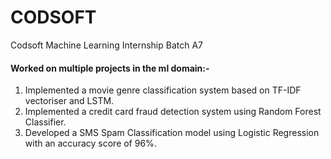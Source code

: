 # CODSOFT
Codsoft Machine Learning Internship Batch A7

#### Worked on multiple projects in the ml domain:-
 1. Implemented a movie genre classification system based on TF-IDF vectoriser and LSTM.
 2. Implemented a credit card fraud detection system using Random Forest Classifier.
 3. Developed a SMS Spam Classification model using Logistic Regression with an accuracy score of 96%.
